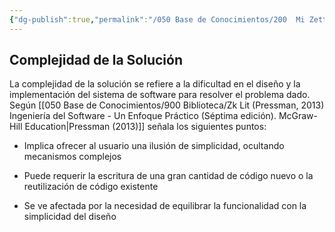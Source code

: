 ```yaml
---
{"dg-publish":true,"permalink":"/050 Base de Conocimientos/200  Mi Zettelkasten/100 Docencia/IS1/2025/Clase 03 Costos y Complejidad del Software/Zk Complejidad de la Solución/","tags":["digitalGarden","complejidad"]}
---
```


## Complejidad de la Solución
La complejidad de la solución se refiere a la dificultad en el diseño y la implementación del sistema de software para resolver el problema dado. Según [[050 Base de Conocimientos/900 Biblioteca/Zk Lit (Pressman, 2013) Ingeniería del Software - Un Enfoque Práctico (Séptima edición). McGraw-Hill Education\|Pressman (2013)]] señala los siguientes puntos:

- Implica ofrecer al usuario una ilusión de simplicidad, ocultando mecanismos complejos

- Puede requerir la escritura de una gran cantidad de código nuevo o la reutilización de código existente

- Se ve afectada por la necesidad de equilibrar la funcionalidad con la simplicidad del diseño